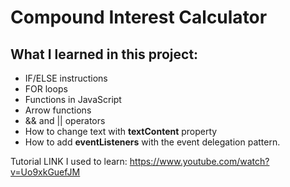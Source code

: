 # Compound Interest Calculator

## What I learned in this project:
* IF/ELSE instructions
* FOR loops
* Functions in JavaScript
* Arrow functions
* && and || operators
* How to change text with <strong>textContent</strong> property
* How to add <strong>eventListeners</strong> with the event delegation pattern.

Tutorial LINK I used to learn: https://www.youtube.com/watch?v=Uo9xkGuefJM
